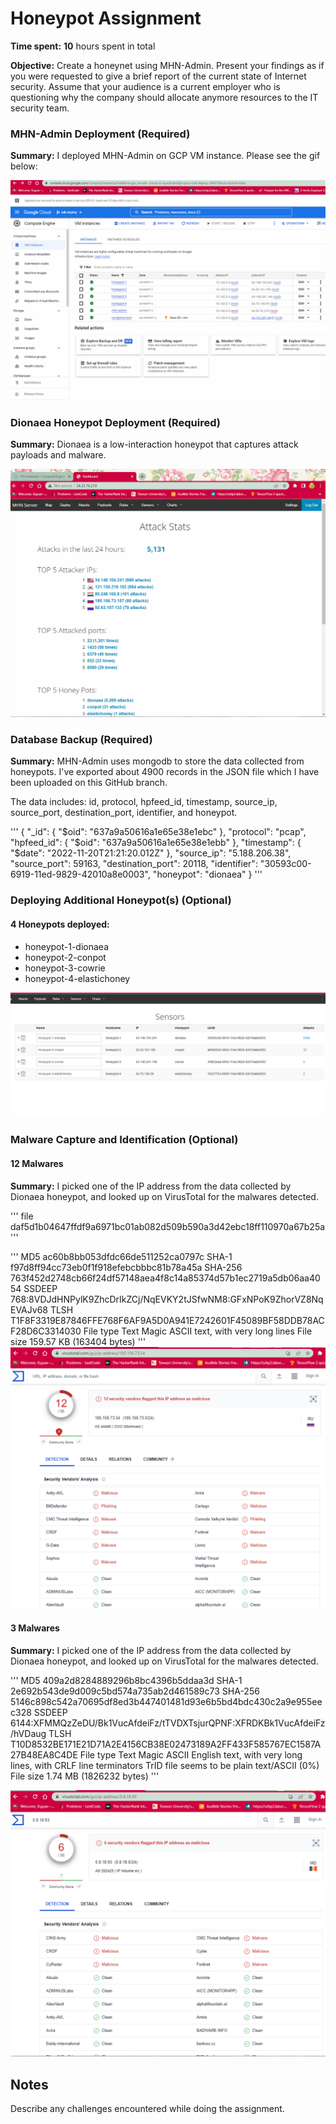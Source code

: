 # Honeypot Assignment

**Time spent:** **10** hours spent in total

**Objective:** 
Create a honeynet using MHN-Admin. Present your findings as if you were requested to give a brief report of the current state of Internet security. Assume that your audience is a current employer who is questioning why the company should allocate anymore resources to the IT security team.

### MHN-Admin Deployment (Required)

**Summary:** 
I deployed MHN-Admin on GCP VM instance. Please see the gif below:

<img src="mhn-admin.gif">

### Dionaea Honeypot Deployment (Required)

**Summary:** 
Dionaea is a low-interaction honeypot that captures attack payloads and malware.

<img src="mhn.gif">

### Database Backup (Required) 

**Summary:** 
MHN-Admin uses mongodb to store the data collected from honeypots.
I've exported about 4900 records in the JSON file which I have been uploaded on this GitHub branch.

The data includes: 
id, protocol, hpfeed_id, timestamp, source_ip, source_port, destination_port, identifier, and honeypot.

'''
{
  "_id": {
    "$oid": "637a9a50616a1e65e38e1ebc"
  },
  "protocol": "pcap",
  "hpfeed_id": {
    "$oid": "637a9a50616a1e65e38e1ebb"
  },
  "timestamp": {
    "$date": "2022-11-20T21:21:20.012Z"
  },
  "source_ip": "5.188.206.38",
  "source_port": 59163,
  "destination_port": 20118,
  "identifier": "30593c00-6919-11ed-9829-42010a8e0003",
  "honeypot": "dionaea"
}
'''
### Deploying Additional Honeypot(s) (Optional)

#### 4 Honeypots deployed:
- honeypot-1-dionaea
- honeypot-2-conpot
- honeypot-3-cowrie
- honeypot-4-elastichoney

<img src="honeypots.png">

### Malware Capture and Identification (Optional)

#### 12 Malwares

**Summary:**
I picked one of the IP address from the data collected by Dionaea honeypot,
and looked up on VirusTotal for the malwares detected.

'''
file	daf5d1b04647ffdf9a6971bc01ab082d509b590a3d42ebc18ff110970a67b25a
'''

'''
MD5	ac60b8bb053dfdc66de511252ca0797c
SHA-1	f97d8ff94cc73eb0f1f918efebcbbbc81b78a45a
SHA-256	763f452d2748cb66f24df57148aea4f8c14a85374d57b1ec2719a5db06aa4054
SSDEEP	768:8VDJdHNPylK9ZhcDrIkZCj/NqEVKY2tJSfwNM8:GFxNPoK9ZhorVZ8NqEVAJv68
TLSH	T1F8F3319E87846FFE768F6AF9A5D0A941E7242601F45089BF58DDB78ACF28D6C3314030
File type	Text
Magic	ASCII text, with very long lines
File size	159.57 KB (163404 bytes)
'''
<img src="malware1.png">

#### 3 Malwares

**Summary:** 
I picked one of the IP address from the data collected by Dionaea honeypot,
and looked up on VirusTotal for the malwares detected.



'''
MD5	409a2d8284889296b8bc4396b5ddaa3d
SHA-1	2e692b543de9d009c5bd574a735ab2d461589c73
SHA-256	5146c898c542a70695df8ed3b447401481d93e6b5bd4bdc430c2a9e955eec328
SSDEEP	6144:XFMMQzZeDU/Bk1VucAfdeiFz/tTVDXTsjurQPNF:XFRDKBk1VucAfdeiFz/hVDaug
TLSH	T10D8532BE171E21D71A2E4156CB38E02473189A2FF433F585767EC1587A27B48EA8C4DE
File type	Text
Magic	ASCII English text, with very long lines, with CRLF line terminators
TrID	file seems to be plain text/ASCII (0%)
File size	1.74 MB (1826232 bytes)
'''

<img src="malware2.png">

## Notes

Describe any challenges encountered while doing the assignment.

